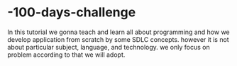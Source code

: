 # -100-days-challenge 
In this tutorial we gonna teach and learn all about programming 
and how we develop application from scratch by some SDLC concepts.
however it is not about particular subject, language, and technology.
we only focus on problem according to that we will adopt.
